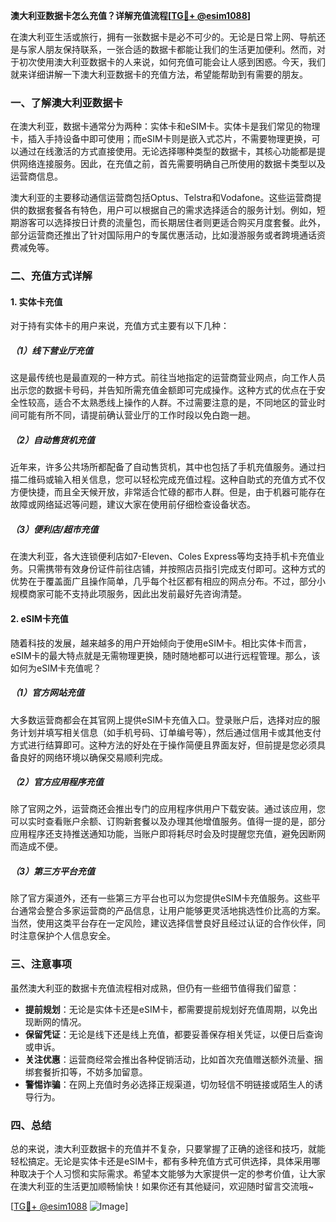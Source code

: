 **澳大利亚数据卡怎么充值？详解充值流程[[TG💪+ @esim1088](https://t.me/s/esim1088)]**

在澳大利亚生活或旅行，拥有一张数据卡是必不可少的。无论是日常上网、导航还是与家人朋友保持联系，一张合适的数据卡都能让我们的生活更加便利。然而，对于初次使用澳大利亚数据卡的人来说，如何充值可能会让人感到困惑。今天，我们就来详细讲解一下澳大利亚数据卡的充值方法，希望能帮助到有需要的朋友。

### 一、了解澳大利亚数据卡

在澳大利亚，数据卡通常分为两种：实体卡和eSIM卡。实体卡是我们常见的物理卡，插入手持设备中即可使用；而eSIM卡则是嵌入式芯片，不需要物理更换，可以通过在线激活的方式直接使用。无论选择哪种类型的数据卡，其核心功能都是提供网络连接服务。因此，在充值之前，首先需要明确自己所使用的数据卡类型以及运营商信息。

澳大利亚的主要移动通信运营商包括Optus、Telstra和Vodafone。这些运营商提供的数据套餐各有特色，用户可以根据自己的需求选择适合的服务计划。例如，短期游客可以选择按日计费的流量包，而长期居住者则更适合购买月度套餐。此外，部分运营商还推出了针对国际用户的专属优惠活动，比如漫游服务或者跨境通话资费减免等。

### 二、充值方式详解

#### 1. 实体卡充值

对于持有实体卡的用户来说，充值方式主要有以下几种：

##### （1）线下营业厅充值
这是最传统也是最直观的一种方式。前往当地指定的运营商营业网点，向工作人员出示您的数据卡号码，并告知所需充值金额即可完成操作。这种方式的优点在于安全性较高，适合不太熟悉线上操作的人群。不过需要注意的是，不同地区的营业时间可能有所不同，请提前确认营业厅的工作时段以免白跑一趟。

##### （2）自动售货机充值
近年来，许多公共场所都配备了自动售货机，其中也包括了手机充值服务。通过扫描二维码或输入相关信息，您可以轻松完成充值过程。这种自助式的充值方式不仅方便快捷，而且全天候开放，非常适合忙碌的都市人群。但是，由于机器可能存在故障或网络延迟等问题，建议大家在使用前仔细检查设备状态。

##### （3）便利店/超市充值
在澳大利亚，各大连锁便利店如7-Eleven、Coles Express等均支持手机卡充值业务。只需携带有效身份证件前往店铺，并按照店员指引完成支付即可。这种方式的优势在于覆盖面广且操作简单，几乎每个社区都有相应的网点分布。不过，部分小规模商家可能不支持此项服务，因此出发前最好先咨询清楚。

#### 2. eSIM卡充值

随着科技的发展，越来越多的用户开始倾向于使用eSIM卡。相比实体卡而言，eSIM卡的最大特点就是无需物理更换，随时随地都可以进行远程管理。那么，该如何为eSIM卡充值呢？

##### （1）官方网站充值
大多数运营商都会在其官网上提供eSIM卡充值入口。登录账户后，选择对应的服务计划并填写相关信息（如手机号码、订单编号等），然后通过信用卡或其他支付方式进行结算即可。这种方法的好处在于操作简便且界面友好，但前提是您必须具备良好的网络环境以确保交易顺利完成。

##### （2）官方应用程序充值
除了官网之外，运营商还会推出专门的应用程序供用户下载安装。通过该应用，您可以实时查看账户余额、订购新套餐以及办理其他增值服务。值得一提的是，部分应用程序还支持推送通知功能，当账户即将耗尽时会及时提醒您充值，避免因断网而造成不便。

##### （3）第三方平台充值
除了官方渠道外，还有一些第三方平台也可以为您提供eSIM卡充值服务。这些平台通常会整合多家运营商的产品信息，让用户能够更灵活地挑选性价比高的方案。当然，使用这类平台存在一定风险，建议选择信誉良好且经过认证的合作伙伴，同时注意保护个人信息安全。

### 三、注意事项

虽然澳大利亚的数据卡充值流程相对成熟，但仍有一些细节值得我们留意：

- **提前规划**：无论是实体卡还是eSIM卡，都需要提前规划好充值周期，以免出现断网的情况。
- **保留凭证**：无论是线下还是线上充值，都要妥善保存相关凭证，以便日后查询或申诉。
- **关注优惠**：运营商经常会推出各种促销活动，比如首次充值赠送额外流量、捆绑套餐折扣等，不妨多加留意。
- **警惕诈骗**：在网上充值时务必选择正规渠道，切勿轻信不明链接或陌生人的诱导行为。

### 四、总结

总的来说，澳大利亚数据卡的充值并不复杂，只要掌握了正确的途径和技巧，就能轻松搞定。无论是实体卡还是eSIM卡，都有多种充值方式可供选择，具体采用哪种取决于个人习惯和实际需求。希望本文能够为大家提供一定的参考价值，让大家在澳大利亚的生活更加顺畅愉快！如果你还有其他疑问，欢迎随时留言交流哦~

[[TG💪+ @esim1088](https://t.me/s/esim1088) ![Image](https://i.postimg.cc/4NQfJmqS/Snipaste-2025-05-13-00-14-12.png)]